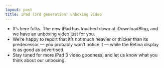 ```yaml
---
layout: post
title: iPad (3rd generation) unboxing video
---
```

* It’s here folks. The new iPad has touched down at iDownloadBlog, and we have an unboxing video just for you.
* We’re happy to report that it’s not much heavier or thicker than its predecessor — you probably won’t notice it — while the Retina display is as good as advertised.
* Stay tuned for more iPad 3 video goodness, and let us know what you think about our unboxing.


